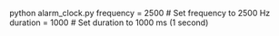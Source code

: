 python alarm_clock.py
frequency = 2500  # Set frequency to 2500 Hz
duration = 1000   # Set duration to 1000 ms (1 second)
